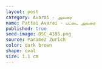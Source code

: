 ```yaml
---
layout: post
category: Avarai - அவரை
name: Pattai Avarai - பட்டை அவரை
published: true
seed-image: DSC_4185.png
source: Paramez Zurich
color: dark brown
shape: oval
size: 1.1 cm
---
```




<!--more-->
